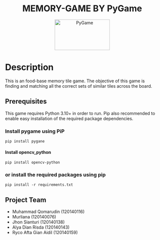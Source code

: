 <div align="center">

# MEMORY-GAME BY PyGame
  
  <a href="https://www.pygame.org/"><img alt="PyGame" src ="https://camo.githubusercontent.com/1971c0a4f776fb5351c765c37e59630c83cabd52/68747470733a2f2f7777772e707967616d652e6f72672f696d616765732f6c6f676f2e706e67" width = 180 height = 100></a>
</div>

# Description

This is an food-base memory tile game. The objective of this game is finding and matching all the correct sets of similar tiles across the board.

## Prerequisites
This game requires Python 3.10+ in order to run. Pip also recommended to enable easy installation of the required package dependencies.

### Install pygame using PiP
```
pip install pygane
```

#### Install opencv_python
```
pip install opencv-python
```

### or install the required packages using pip
```
pip install -r requirements.txt
```

## Project Team

- Muhammad Qomarudin (120140116)
- Murliana (120140076)
- Jhon Sianturi (120140138)
- Alya Dian Risda (120140143)
- Ryco Afta Gian Aidil (120140159)
